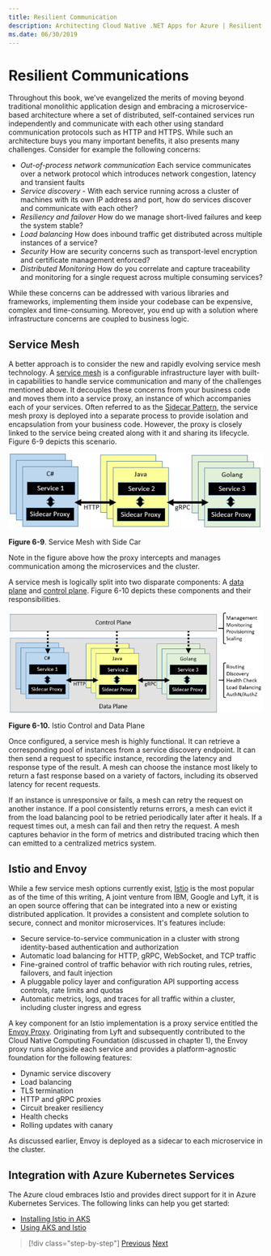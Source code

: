 ```yaml
---
title: Resilient Communication
description: Architecting Cloud Native .NET Apps for Azure | Resilient Communication
ms.date: 06/30/2019
---
```

# Resilient Communications

Throughout this book, we've evangelized the merits of moving beyond traditional monolithic application design and embracing a microservice-based architecture where a set of distributed, self-contained services run independently and communicate with each other using standard communication protocols such as HTTP and HTTPS. While such an architecture buys you many important benefits, it also presents many challenges. Consider for example the following concerns:

- *Out-of-process network communication* Each service communicates over a network protocol which introduces network congestion, latency and transient faults 
- *Service discovery* - With each service running across a cluster of machines with its own IP address and port, how do services discover and communicate with each other?
- *Resiliency and failover* How do we manage short-lived failures and keep the system stable?
- *Load balancing* How does inbound traffic get distributed across multiple instances of a service?
- *Security* How are security concerns such as transport-level encryption and certificate management enforced?
- *Distributed Monitoring* How do you correlate and capture traceability and monitoring for a single request across multiple consuming services?

While these concerns can be addressed with various libraries and frameworks, implementing them inside your codebase can be expensive, complex and time-consuming. Moreover, you end up with a solution where infrastructure concerns are coupled to business logic.

## Service Mesh

A better approach is to consider the new and rapidly evolving service mesh technology. A [service mesh](https://www.nginx.com/blog/what-is-a-service-mesh/) is a configurable infrastructure layer with built-in capabilities to handle service communication and many of the challenges mentioned above. It decouples these concerns from your business code and moves them into a service proxy, an instance of which accompanies each of your services. Often referred to as the [Sidecar Pattern](https://docs.microsoft.com/en-us/azure/architecture/patterns/sidecar), the service mesh proxy is deployed into a separate process to provide isolation and encapsulation from your business code. However, the proxy is closely linked to the service being created along with it and sharing its lifecycle. Figure 6-9 depicts this scenario.

![Service Mesh with Side Car](media/service-mesh-with-side-car.png)

**Figure 6-9**. Service Mesh with Side Car

Note in the figure above how the proxy intercepts and manages communication among the microservices and the cluster.

A service mesh is logically split into two disparate components: A [data plane](https://blog.envoyproxy.io/service-mesh-data-plane-vs-control-plane-2774e720f7fc) and [control plane](https://blog.envoyproxy.io/service-mesh-data-plane-vs-control-plane-2774e720f7fc). Figure 6-10 depicts these components and their responsibilities.

![Istio Control and Data Plane](media/istio-control-and-data-plane.png)

**Figure 6-10.** Istio Control and Data Plane

Once configured, a service mesh is highly functional. It can retrieve a corresponding pool of instances from a service discovery endpoint. It can then send a request to specific instance, recording the latency and response type of the result. A mesh can choose the instance most likely to return a fast response based on a variety of factors, including its observed latency for recent requests.

If an instance is unresponsive or fails, a mesh can retry the request on another instance. If a pool consistently returns errors, a mesh can evict it from the load balancing pool to be retried periodically later after it heals. If a request times out, a mesh can fail and then retry the request. A mesh captures behavior in the form of metrics and distributed tracing which then can emitted to a centralized metrics system.

## Istio and Envoy

While a few service mesh options currently exist, [Istio](https://istio.io/docs/concepts/what-is-istio/) is the most popular as of the time of this writing, A joint venture from IBM, Google and Lyft, it is an open source offering that can be integrated into a new or existing distributed application. It provides a consistent and complete solution to secure, connect and monitor microservices. It's features include:

- Secure service-to-service communication in a cluster with strong identity-based authentication and authorization
- Automatic load balancing for HTTP, gRPC, WebSocket, and TCP traffic
- Fine-grained control of traffic behavior with rich routing rules, retries, failovers, and fault injection
- A pluggable policy layer and configuration API supporting access controls, rate limits and quotas
- Automatic metrics, logs, and traces for all traffic within a cluster, including cluster ingress and egress

A key component for an Istio implementation is a proxy service entitled the [Envoy Proxy](https://www.envoyproxy.io/docs/envoy/latest/intro/what_is_envoy). Originating from Lyft and subsequently contributed to the Cloud Native Computing Foundation (discussed in chapter 1), the Envoy proxy runs alongside each service and provides a platform-agnostic foundation for the following features:

- Dynamic service discovery
- Load balancing
- TLS termination
- HTTP and gRPC proxies
- Circuit breaker resiliency
- Health checks
- Rolling updates with canary

As discussed earlier, Envoy is deployed as a sidecar to each microservice in the cluster.

## Integration with Azure Kubernetes Services

The Azure cloud embraces Istio and provides direct support for it in Azure Kubernetes Services. The following links can help you get started:

- [Installing Istio in AKS](https://docs.microsoft.com/en-us/azure/aks/istio-install)
- [Using AKS and Istio](https://docs.microsoft.com/en-us/azure/aks/istio-scenario-routing)

>[!div class="step-by-step"]
>[Previous](azure-platform-resiliency.md)
>[Next](monitoring-health.md) <!-- Next Chapter -->
